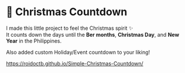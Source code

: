 # 🎄 Christmas Countdown

I made this little project to feel the Christmas spirit ✨  
It counts down the days until the **Ber months**, **Christmas Day**, and **New Year** in the Philippines.  

Also added custom Holiday/Event countdown to your liking!

https://roidoctb.github.io/Simple-Christmas-Countdown/
